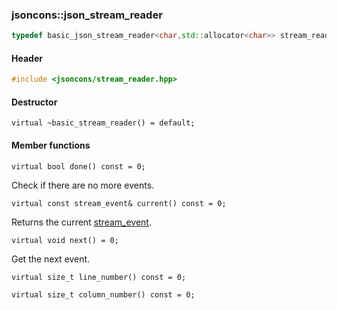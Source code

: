 ### jsoncons::json_stream_reader

```c++
typedef basic_json_stream_reader<char,std::allocator<char>> stream_reader
```

#### Header
```c++
#include <jsoncons/stream_reader.hpp>
```

#### Destructor

    virtual ~basic_stream_reader() = default;

#### Member functions

    virtual bool done() const = 0;
Check if there are no more events.

    virtual const stream_event& current() const = 0;
Returns the current [stream_event](stream_event.md).

    virtual void next() = 0;
Get the next event. 

    virtual size_t line_number() const = 0;

    virtual size_t column_number() const = 0;

